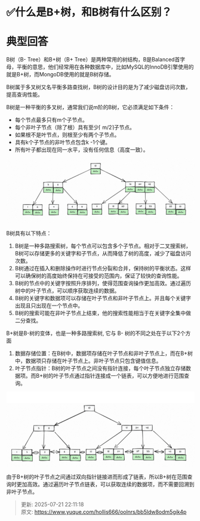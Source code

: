 # ✅什么是B+树，和B树有什么区别？

# 典型回答


B树（B- Tree）和B+树（B+ Tree）是两种常用的树结构，B是Balanced首字母，平衡的意思，他们经常用在各种数据库中，比如MySQL的InnoDB引擎使用的就是B+树，而MongoDB使用的就是B树存储。



B树属于多叉树又名平衡多路查找树，B树的设计目的是为了减少磁盘访问次数，提高查询性能。



B树是一种平衡的多叉树，通常我们说m阶的B树，它必须满足如下条件：

+ 每个节点最多只有m个子节点。
+ 每个非叶子节点（除了根）具有至少⌈ m/2⌉子节点。
+ 如果根不是叶节点，则根至少有两个子节点。
+ 具有k个子节点的非叶节点包含k -1个键。
+ 所有叶子都出现在同一水平，没有任何信息（高度一致）。



![1688460675265-1237e32b-f43d-4ba4-aba6-975026b9949b.png](./img/dCH5QxrZYVJM-wbJ/1688460675265-1237e32b-f43d-4ba4-aba6-975026b9949b-081865.png)



B树具有以下特点：

1. B树是一种多路搜索树，每个节点可以包含多个子节点。相对于二叉搜索树，B树可以存储更多的关键字和子节点，从而降低了树的高度，减少了磁盘访问次数。
2. B树通过在插入和删除操作时进行节点分裂和合并，保持树的平衡状态。这样可以确保树的高度始终保持在可接受的范围内，保证了较快的查询性能。
3. B树的节点中的关键字按照升序排列，使得范围查询操作更加高效。通过遍历树中的叶子节点，可以顺序获取连续的数据。
4. B树的关键字和数据项可以存储在叶子节点和非叶子节点上。并且每个关键字出现且只出现在一个节点中。
5. B树的搜索可能在非叶子节点上结束，他的搜索性能相当于在关键字全集中做二分查找。



B+树是B-树的变体，也是一种多路搜索树, 它与 B- 树的不同之处在于以下2个方面



1. 数据存储位置：在B树中，数据项存储在叶子节点和非叶子节点上，而在B+树中，数据项只存储在叶子节点上。非叶子节点只包含键值信息。
2. 叶子节点指针：B树的叶子节点之间没有指针连接，每个叶子节点独立存储数据项。而B+树的叶子节点通过指针连接成一个链表，可以方便地进行范围查询。



![1693117444889-9b121593-a91f-478c-9413-9e40af0298f8.png](./img/dCH5QxrZYVJM-wbJ/1693117444889-9b121593-a91f-478c-9413-9e40af0298f8-652187.png)



由于B+树的叶子节点之间通过双向指针链接进而形成了链表，所以B+树在范围查询时更加高效。通过遍历叶子节点链表，可以获取连续的数据项，而不需要回溯到非叶子节点。







  




> 更新: 2025-07-21 22:11:18  
> 原文: <https://www.yuque.com/hollis666/oolnrs/bb5ldw8odm5gik4p>